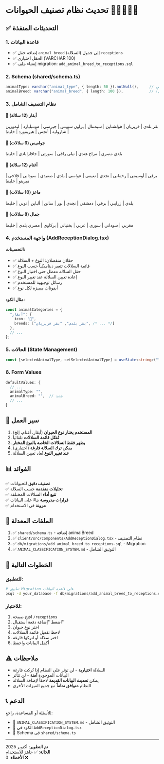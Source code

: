 # تحديث نظام تصنيف الحيوانات 🐄🐃🐑🐐🐫

## ✅ التحديثات المنفذة

### 1. قاعدة البيانات
- ✅ إضافة حقل `animal_breed` (السلالة) إلى جدول `receptions`
- ✅ الحقل اختياري (VARCHAR 100)
- ✅ إنشاء ملف migration: `add_animal_breed_to_receptions.sql`

### 2. Schema (shared/schema.ts)
```typescript
animalType: varchar("animal_type", { length: 50 }).notNull(),     // النوع الرئيسي
animalBreed: varchar("animal_breed", { length: 100 }),            // السلالة (اختياري)
```

### 3. نظام التصنيف الشامل

#### 🐄 أبقار (12 سلالة)
بقر بلدي | فريزيان | هولشتاين | سيمنتال | براون سويس | جيرسي | مونتبليارد | ليموزين | شارولية | أنجس | هيريفورد | خليط

#### 🐃 جواميس (6 سلالات)
بلدي مصري | مراح هندي | نيلي رافي | سورتي | جافارابادي | خليط

#### 🐑 أغنام (12 سلالة)
برقي | أوسيمي | رحماني | نجدي | نعيمي | عواسي | بلدي | صعيدي | سوداني | فلاحي | ميرينو | خليط

#### 🐐 ماعز (10 سلالات)
بلدي | زرايبي | برقي | دمشقي | نجدي | بور | سانن | ألباين | نوبي | خليط

#### 🐫 جمال (8 سلالات)
مغربي | سوداني | سوري | عربي | بختياني | بركاوي | مصري بلدي | خليط

### 4. واجهة المستخدم (AddReceptionDialog.tsx)

#### التحسينات:
- ✅ حقلان منفصلان: النوع + السلالة
- ✅ قائمة السلالات تتغير ديناميكياً حسب النوع
- ✅ حقل السلالة معطل حتى اختيار النوع
- ✅ إعادة تعيين السلالة عند تغيير النوع
- ✅ رسائل توجيهية للمستخدم
- ✅ أيقونات مميزة لكل نوع

#### مثال الكود:
```typescript
const animalCategories = {
  "أبقار": {
    icon: "🐄",
    breeds: ["بقر بلدي", "بقر فريزيان", /* ... */]
  },
  // ...
};
```

### 5. الحالات (State Management)
```typescript
const [selectedAnimalType, setSelectedAnimalType] = useState<string>("");
```

### 6. Form Values
```typescript
defaultValues: {
  // ...
  animalType: "",
  animalBreed: "",  // جديد
  // ...
}
```

## 🎯 سير العمل

1. **المستخدم يختار نوع الحيوان** (أبقار، أغنام، إلخ)
2. **تُفعّل قائمة السلالات** تلقائياً
3. **يظهر فقط السلالات الخاصة بالنوع المختار**
4. **يمكن ترك السلالة فارغة** (اختياري)
5. **عند تغيير النوع** تُعاد تعيين السلالة

## 📊 الفوائد

✅ **تصنيف دقيق** للحيوانات  
✅ **تحليلات متقدمة** حسب السلالة  
✅ **تتبع أداء** السلالات المختلفة  
✅ **قرارات مدروسة** بناءً على البيانات  
✅ **مرونة** في الاستخدام  

## 📁 الملفات المعدلة

1. ✅ `shared/schema.ts` - إضافة animalBreed
2. ✅ `client/src/components/AddReceptionDialog.tsx` - نظام التصنيف
3. ✅ `db/migrations/add_animal_breed_to_receptions.sql` - Migration
4. ✅ `ANIMAL_CLASSIFICATION_SYSTEM.md` - التوثيق الشامل

## 🚀 الخطوات التالية

### للتطبيق:
```bash
# تطبيق Migration على قاعدة البيانات
psql -d your_database -f db/migrations/add_animal_breed_to_receptions.sql
```

### للاختبار:
1. افتح صفحة `/receptions`
2. اضغط "إضافة دفعة استقبال"
3. اختر نوع حيوان
4. لاحظ تفعيل قائمة السلالات
5. اختر سلالة أو اتركها فارغة
6. أكمل البيانات واحفظ

## ⚠️ ملاحظات

- السلالة **اختيارية** - لن تؤثر على النظام إذا تُركت فارغة
- البيانات الموجودة **آمنة** - لن تتأثر
- يمكن **تحديث البيانات القديمة** لاحقاً لإضافة السلالة
- النظام **متوافق تماماً** مع جميع الميزات الأخرى

## 📞 الدعم

للأسئلة أو المساعدة، راجع:
- 📖 `ANIMAL_CLASSIFICATION_SYSTEM.md` - التوثيق الشامل
- 🔧 الكود في `AddReceptionDialog.tsx`
- 💾 Schema في `shared/schema.ts`

---

**تم التطوير**: أكتوبر 2025  
**الحالة**: ✅ جاهز للاستخدام  
**الأخطاء**: 0 ❌
